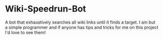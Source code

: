 # Wiki-Speedrun-Bot

A bot that exhaustively searches all wiki links until it finds a target.
I am but a simple programmer and if anyone has tips and tricks for me on this project I'd love to see them!
